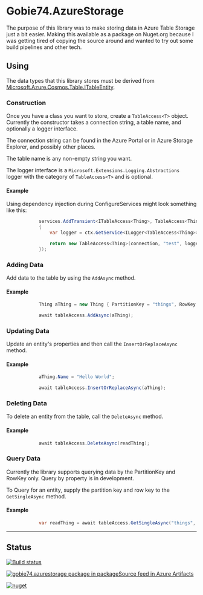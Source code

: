 # Gobie74.AzureStorage
The purpose of this library was to make storing data in Azure Table Storage just a bit easier.  Making this available as a package on Nuget.org because I was getting tired of copying the source around and wanted to try out some build pipelines and other tech.

## Using

The data types that this library stores must be derived from [Microsoft.Azure.Cosmos.Table.ITableEntity](https://docs.microsoft.com/en-us/azure/cosmos-db/tutorial-develop-table-dotnet#define-the-entity).

### Construction

Once you have a class you want to store, create a `TableAccess<T>` object.  Currently the constructor takes a connection string, a table name, and optionally a logger interface.

The connection string can be found in the Azure Portal or in Azure Storage Explorer, and possibly other places.

The table name is any non-empty string you want.

The logger interface is a `Microsoft.Extensions.Logging.Abstractions` logger with the category of `TableAccess<T>` and is optional.

#### Example
Using dependency injection during ConfigureServices might look something like this:

```c#
            services.AddTransient<ITableAccess<Thing>, TableAccess<Thing>>((ctx) =>
            {
                var logger = ctx.GetService<ILogger<TableAccess<Thing>>>();

                return new TableAccess<Thing>(connection, "test", logger);
            });
```

### Adding Data

Add data to the table by using the `AddAsync` method.

#### Example

```c#
            Thing aThing = new Thing { PartitionKey = "things", RowKey = "1", Name = "Hello" };

            await tableAccess.AddAsync(aThing);
```

### Updating Data

Update an entity's properties and then call the `InsertOrReplaceAsync` method.

#### Example

```c#
            aThing.Name = "Hello World";

            await tableAccess.InsertOrReplaceAsync(aThing);
```

### Deleting Data

To delete an entity from the table, call the `DeleteAsync` method.

#### Example

```c#
            await tableAccess.DeleteAsync(readThing);
```

### Query Data

Currently the library supports querying data by the PartitionKey and RowKey only.  Query by property is in development.

To Query for an entity, supply the partition key and row key to the `GetSingleAsync` method.

#### Example

```C#
            var readThing = await tableAccess.GetSingleAsync("things", "1");
```

---

## Status

[![Build status](https://dev.azure.com/gobie74/github/_apis/build/status/dmelinosky.AzureStorage)](https://dev.azure.com/gobie74/github/_build/latest?definitionId=15)

[![gobie74.azurestorage package in packageSource feed in Azure Artifacts](https://feeds.dev.azure.com/gobie74/_apis/public/Packaging/Feeds/8bd63402-db7d-41c2-ad0f-21c6b6106e0b/Packages/0b0cfcf4-272c-40dd-8398-898da22b1085/Badge)](https://dev.azure.com/gobie74/github/_packaging?_a=package&feed=8bd63402-db7d-41c2-ad0f-21c6b6106e0b&package=0b0cfcf4-272c-40dd-8398-898da22b1085&preferRelease=true)

[![nuget](https://img.shields.io/nuget/v/Gobie74.AzureStorage.svg?logo=nuget)](https://www.nuget.org/packages/gobie74.azurestorage/)

